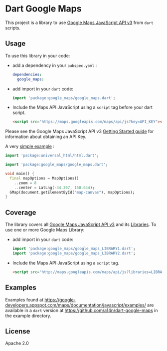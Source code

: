 Dart Google Maps
================

This project is a library to use [Google Maps JavaScript API v3](https://developers.google.com/maps/documentation/javascript/) from `dart` scripts.

## Usage ##

To use this library in your code:

* add a dependency in your `pubspec.yaml` :

  ```yaml
  dependencies:
    google_maps:
  ```

* add import in your `dart` code:

  ```dart
  import 'package:google_maps/google_maps.dart';
  ```

* Include the Maps API JavaScript using a `script` tag before your dart script.

  ```html
  <script src="https://maps.googleapis.com/maps/api/js?key=API_KEY"></script>
  ```

Please see the Google Maps JavaScript API v3 [Getting Started guide](https://developers.google.com/maps/documentation/javascript/tutorial#api_key) for information about obtaining an API Key.

A very [simple example](https://github.com/a14n/dart-google-maps/tree/master/example/01-basics/map-simple) :

```dart
import 'package:universal_html/html.dart';

import 'package:google_maps/google_maps.dart';

void main() {
  final mapOptions = MapOptions()
    ..zoom = 8
    ..center = LatLng(-34.397, 150.644);
  GMap(document.getElementById("map-canvas"), mapOptions);
}
```

## Coverage ##

The library covers all [Google Maps JavaScript API v3](https://developers.google.com/maps/documentation/javascript/) and its [Libraries](https://developers.google.com/maps/documentation/javascript/libraries).
To use one or more Google Maps Library:

* add import in your `dart` code:

  ```dart
  import 'package:google_maps/google_maps_LIBRARY1.dart';
  import 'package:google_maps/google_maps_LIBRARY2.dart';
  ```

* Include the Maps API JavaScript using a `script` tag.

  ```html
  <script src="http://maps.googleapis.com/maps/api/js?libraries=LIBRARY1,LIBRARY2"></script>
  ```

## Examples ##

Examples found at https://google-developers.appspot.com/maps/documentation/javascript/examples/ are available in a `dart` version at https://github.com/a14n/dart-google-maps in the example directory.

## License ##

Apache 2.0
